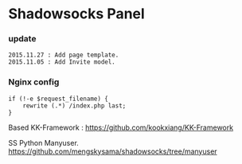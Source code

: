 Shadowsocks Panel
===================

### update
```
2015.11.27 : Add page template.
2015.11.05 : Add Invite model. 
```

### Nginx config

    if (!-e $request_filename) {
        rewrite (.*) /index.php last;
    }

Based KK-Framework :
https://github.com/kookxiang/KK-Framework

SS Python Manyuser.
https://github.com/mengskysama/shadowsocks/tree/manyuser
